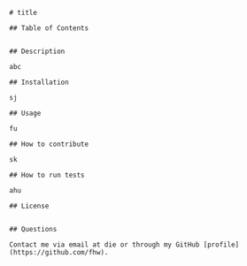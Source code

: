 
    # title

    ## Table of Contents

    
    ## Description
    
    abc
    
    ## Installation
    
    sj
    
    ## Usage
    
    fu
    
    ## How to contribute
    
    sk
    
    ## How to run tests
    
    ahu
    
    ## License
    
  
    ## Questions
    
    Contact me via email at die or through my GitHub [profile](https://github.com/fhw). 
    
    